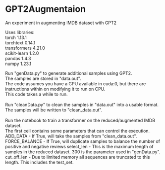 # GPT2Augmentaion
An experiment in augmenting IMDB dataset with GPT2

Uses libraries:
<BR> torch 1.13.1 
<BR> torchtext 0.14.1
<BR> transformers 4.21.0
<BR> scikit-learn 1.2.0
<BR> pandas 1.4.3
<BR> numpy 1.23.1

Run "genData.py" to generate additional samples using GPT2. <BR>
The samples are stored in "data.out". <BR>
The code assumes you have a GPU available in cuda:0, but there are instructions within on modifying it to run on CPU. <BR>
This code takes a while to run. <BR>
<BR>
Run "cleanData.py" to clean the samples in "data.out" into a usable format. <BR>
The samples will be written to "clean_data.out". <BR>
<BR>
Run the notebook to train a transformer on the reduced/augmented IMDB dataset. <BR>
The first cell contains some parameters that can control the execution. <BR>
ADD_DATA - If True, will take the samples from "clean_data.out". <BR>
FORCE_BALANCE - If True, will duplicate samples to balance the number of positive and negative reviews
select_len - This is the maximum length of samples in the reduced dataset. 300 is the parameter used in "genData.py".
cut_off_len - Due to limited memory all sequences are truncated to this length. This includes the test_set.

